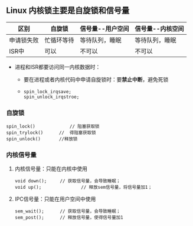 ## Linux 内核锁主要是自旋锁和信号量

| 区别       | 自旋锁     | 信号量--用户空间 | 信号量--内核空间 |
| ---------- | ---------- | ---------------- | ---------------- |
| 申请锁失败 | 忙循环等待 | 等待队列，睡眠   | 等待队列，睡眠   |
| ISR中      | 可以       | 不可以           | 不可以           |

+ 进程和ISR都要访问同一内核数据时：

  + 要在进程或者内核代码中申请自旋锁时：要**禁止中断**，避免死锁

  + ```
    spin_lock_irqsave;
    spin_unlock_irqstroe;	
    ```

### 自旋锁

```
spin_lock()				// 阻塞获取锁
spin_trylock()		//  得阻塞获取锁
spin_unlock()		//释放锁
```

### 内核信号量

1. 内核信号量：只能在内核中使用

   ```
   void down();		// 获取信号量，会导致睡眠；
   void up();				// 释放sem信号量，将信号量加1；
   ```

2. IPC信号量：只能在用户空间中使用

   ```
   sem_wait();		// 获取信号量，会导致睡眠；
   sem_post();		// 释放信号量，使得信号量加1
   ```
